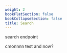 ```yaml
---
weight: 2
bookFlatSection: false
bookCollapseSection: false
title: Search
---
```


search endpoint

cmonnnn
test
and now?
